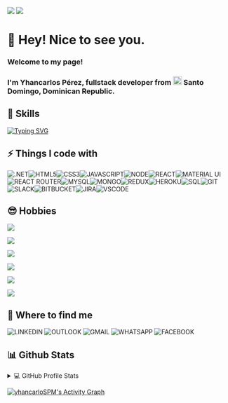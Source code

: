 <!--
**yhancarlos/yhancarlos** is a ✨ _special_ ✨ repository because its `README.md` (this file) appears on your GitHub profile.
-->
![](https://img.shields.io/github/watchers/yhancarloSPM/yhancarloSPM?style=social)   ![](https://img.shields.io/github/followers/yhancarloSPM?style=social)

#  👋 Hey! Nice to see you.

### Welcome to my page!
### I'm Yhancarlos Pérez, fullstack developer from <img src="https://www.comprarbanderas.es/images/banderas/400/149-republica-dominicana_400px.jpg" width= 20> Santo Domingo, Dominican Republic.

## 🚀 Skills

[![Typing SVG](https://readme-typing-svg.herokuapp.com?color=FFFFFF&lines=Detail+Oriented;Problem+Resolution;Self+Motivation;Communication+Skills;Patience;Creativity)](https://git.io/typing-svg)

## ⚡ Things I code with 

![](https://img.shields.io/badge/.NET-5C2D91?style=for-the-badge&logo=.net&logoColor=white ".NET")![](https://img.shields.io/badge/HTML5-E34F26?style=for-the-badge&logo=html5&logoColor=white "HTML5")![](https://img.shields.io/badge/CSS3-1572B6?style=for-the-badge&logo=css3&logoColor=white "CSS3")![](https://img.shields.io/badge/JavaScript-F7DF1E?style=for-the-badge&logo=javascript&logoColor=black "JAVASCRIPT")![](https://img.shields.io/badge/Node.js-43853D?style=for-the-badge&logo=node.js&logoColor=white "NODE")![](https://img.shields.io/badge/React-20232A?style=for-the-badge&logo=react&logoColor=61DAFB "REACT")![](https://img.shields.io/badge/Material--UI-0081CB?style=for-the-badge&logo=material-ui&logoColor=whit "MATERIAL UI")![](https://img.shields.io/badge/React_Router-CA4245?style=for-the-badge&logo=react-router&logoColor=white "REACT ROUTER")![](https://img.shields.io/badge/MySQL-00000F?style=for-the-badge&logo=mysql&logoColor=white "MYSQL")![](https://img.shields.io/badge/MongoDB-4EA94B?style=for-the-badge&logo=mongodb&logoColor=white "MONGO")![](https://img.shields.io/badge/Redux-593D88?style=for-the-badge&logo=redux&logoColor=white "REDUX")![](https://img.shields.io/badge/Heroku-430098?style=for-the-badge&logo=heroku&logoColor=white "HEROKU")![](https://img.shields.io/badge/Microsoft%20SQL%20Server-CC2927?style=for-the-badge&logo=microsoft%20sql%20server&logoColor=white "SQL")![](https://img.shields.io/badge/GIT-E44C30?style=for-the-badge&logo=git&logoColor=white "GIT")![](https://img.shields.io/badge/Slack-4A154B?style=for-the-badge&logo=slack&logoColor=white "SLACK")![](https://img.shields.io/badge/Bitbucket-0747a6?style=for-the-badge&logo=bitbucket&logoColor=white "BITBUCKET")![](https://img.shields.io/badge/Jira-0052CC?style=for-the-badge&logo=Jira&logoColor=white "JIRA")![](https://img.shields.io/badge/Visual_Studio_Code-0078D4?style=for-the-badge&logo=visual%20studio%20code&logoColor=white "VSCODE")

## 😎 Hobbies
![](https://img.shields.io/badge/ANIME-ONE%20PIECE%2C%20ATTACK%20ON%20TITAN%2C%20KENGAN%20ASHURA%2C%20BAKI%2C%20HUNTER%20X%20HUNTER-red)

![](https://img.shields.io/badge/BOOK-STORY%2C%20LEGENDS%2C%20POEM%2C%20THEATHER%2C%20DRAMA%2C%20COMEDY%2C%20LOVE%2C%20MANUALS%2C%20-red)

![](https://img.shields.io/badge/MOVIES-ACCION%2C%20COMEDY%2C%20SUSPENSE%2C%20AVENTURE%2C%20SUPER%20HERO-red)

![](https://img.shields.io/badge/MUSIC-RAP%2C%20SALSA%2C%20BACHATA-red)

![](https://img.shields.io/badge/SPORT-%20BASEBALL%2C%20BASKETBALL%2C%20BOXEO-red)

![](https://img.shields.io/badge/TABLE%20GAMES-DOMINOES%2C%20ONE%2C%20MONOPOLY%2C%20DECKS%2C%20BOARDS-red)

## 👨 Where to find me 
![](https://img.shields.io/badge/LinkedIn-0077B5?style=for-the-badge&logo=linkedin&logoColor=white "LINKEDIN") ![](https://img.shields.io/badge/Microsoft_Outlook-0078D4?style=for-the-badge&logo=microsoft-outlook&logoColor=white "OUTLOOK") ![](https://img.shields.io/badge/Gmail-D14836?style=for-the-badge&logo=gmail&logoColor=white "GMAIL") ![](https://img.shields.io/badge/WhatsApp-25D366?style=for-the-badge&logo=whatsapp&logoColor=white "WHATSAPP") ![](https://img.shields.io/badge/Facebook-1877F2?style=for-the-badge&logo=facebook&logoColor=white "FACEBOOK")

<!--
[![Top Langs](https://github-readme-stats.vercel.app/api/top-langs/?username=yhancarloSPM&layout=compact&theme=tokyonight)](https://github.com/yhancarloSPM/github-readme-stats)

![GitHub stats](https://github-readme-stats.vercel.app/api?username=yhancarloSPM&show_icons=true&theme=tokyonight&layout=compact)
-->

## 📊 Github Stats

<details> 
  <summary>💻 GitHub Profile Stats</summary>
  <br/>
    <a href="https://github.com/anuraghazra/github-readme-stats"><img alt="yhancarloSPM's Github Stats" src="https://denvercoder1-github-readme-stats.vercel.app/api/?username=yhancarloSPM&show_icons=true&count_private=true&theme=tokyonight&hide_border=true&bg_color=1F222E&title_color=F85D7F&icon_color=F8D866" height="192px"/></a>
  <a href="https://github.com/anuraghazra/github-readme-stats"><img alt="yhancarloSPM's Top Languages" src="https://github-readme-stats.vercel.app/api/top-langs/?username=yhancarloSPM&langs_count=8&layout=compact&theme=tokyonight&hide_border=true&bg_color=1F222E&title_color=F85D7F&icon_color=F8D866&hide=Jupyter%20Notebook" height="192px"/></a>
  <br/>
  <b>Note:</b> Top languages is only a metric of the languages my public code consists of and doesn't reflect experience or skill level.
</details>

<a href="https://github.com/ashutosh00710/github-readme-activity-graph"><img alt="yhancarloSPM's Activity Graph" src="https://denvercoder1-activity-graph.herokuapp.com/graph/?username=yhancarloSPM&bg_color=1F222E&color=F8D866&line=F85D7F&point=FFFFFF&hide_border=true" /></a>
